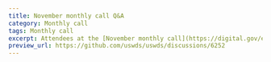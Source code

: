 ```yaml
---
title: November monthly call Q&A
category: Monthly call
tags: Monthly call
excerpt: Attendees at the [November monthly call](https://digital.gov/event/2024/11/21/uswds-monthly-call-november-2024/) asked about the new Figma design kit, how the direction of USWDS would affect the current codebase, and more.   
preview_url: https://github.com/uswds/uswds/discussions/6252
---
```

